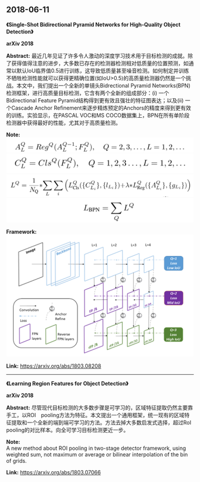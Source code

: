 ## 2018-06-11

**《Single-Shot Bidirectional Pyramid Networks for High-Quality Object Detection》**  

**arXiv 2018**  

**Abstract:** 最近几年见证了许多令人激动的深度学习技术用于目标检测的成就。除了获得值得注意的进步，大多数已存在的检测器检测相对低质量的位置预测，如通常以默认IoU临界值0.5进行训练，这导致低质量甚至噪音检测。如何制定并训练不牺牲检测性能就可以获得更精确位置(如IoU>0.5)的高质量检测器仍然是一个挑战。本文中，我们提出一个全新的单镜头Bidrectional Pyramid Networks(BPN)检测框架，进行高质量目标检测，它含有两个全新的组成部分：(i) 一个Bidirectional Feature Pyramid结构得到更有效且强壮的特征图表达；以及(ii) 一个Cascade Anchor Refinement来逐步精炼预定的Anchors的精度来得到更有效的训练。实验显示，在PASCAL VOC和MS COCO数据集上，BPN在所有单阶段检测器中获得最好的性能，尤其对于高质量检测。  

**Note:**  
![](./.assets/BPN_Formula_1.png)  
![](./.assets/BPN_Formula_2.png)  
![](./.assets/BPN_Formula_3.png)  
![](./.assets/BPN_Formula_4.png)

**Framework:**  
![BPN_Framework](./.assets/BPN_Framework.png)

**Link:** https://arxiv.org/abs/1803.08208  

---
**《Learning Region Features for Object Detection》**  

**arXiv 2018**

**Abstract:** 尽管现代目标检测的大多数步骤是可学习的，区域特征提取仍然主要靠手工，以ROI　pooling方法为特征。本文提出一个通用框架，统一现有的区域特征提取和一个全新的端到端可学习的方法。方法去掉大多数启发式选择，超过RoI　pooling的对比样本。向全可学习目标检测更近一步。

**Note:**  
A new method about ROI pooling in two-stage detector framework, using weighted sum, not maximum or average or bilinear interpolation of the bin of grids.

**Link:** https://arxiv.org/abs/1803.07066  
